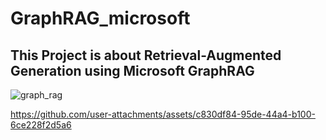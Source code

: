 # GraphRAG_microsoft

## This Project is about  Retrieval-Augmented Generation using Microsoft GraphRAG 

![graph_rag](https://github.com/user-attachments/assets/88f37b8f-1cb1-4e50-bc5c-0532442676c0)

https://github.com/user-attachments/assets/c830df84-95de-44a4-b100-6ce228f2d5a6


